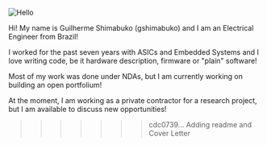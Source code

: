 ![Hello](https://gshimhesengineering.files.wordpress.com/2020/03/cropped-20200330_162117.jpg)

Hi! My name is Guilherme Shimabuko (gshimabuko) and I am an Electrical Engineer
from Brazil!

I worked for the past seven years with ASICs and Embedded Systems and I love 
writing code, be it hardware description, firmware or "plain" software!

Most of my work was done under NDAs, but I am currently working on building an
open portfolium!

At the moment, I am working as a private contractor for a research project, but
I am available to discuss new opportunities!
>>>>>>> cdc0739... Adding readme and Cover Letter
